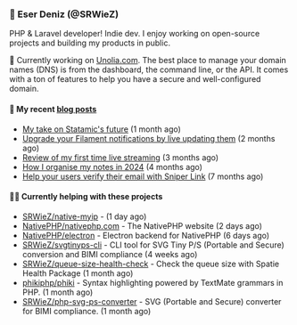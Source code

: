
### 👋 Eser Deniz (@SRWieZ)

PHP & Laravel developer! Indie dev. I enjoy working on open-source projects and building my products in public.

🚀 Currently working on [Unolia.com](https://unolia.com). The best place to manage your domain names (DNS) is from the dashboard, the command line, or the API. It comes with a ton of features to help you have a secure and well-configured domain.

#### 📝 My recent [blog posts](https://srwiez.com)

- [My take on Statamic&#39;s future](https://srwiez.com/posts/my-take-on-statamic-future) (1 month ago)
- [Upgrade your Filament notifications by live updating them](https://srwiez.com/posts/upgrade-your-filament-notifications-by-live-updating-them) (2 months ago)
- [Review of my first time live streaming](https://srwiez.com/posts/review-of-my-first-time-live-streaming) (3 months ago)
- [How I organise my notes in 2024](https://srwiez.com/posts/how-i-organise-my-notes-in-2024) (4 months ago)
- [Help your users verify their email with Sniper Link](https://srwiez.com/posts/help-your-users-verify-their-email-with-sniper-link) (7 months ago)

#### 👨‍🔧 Currently helping with these projects

- [SRWieZ/native-myip](https://github.com/SRWieZ/native-myip) -  (1 day ago)
- [NativePHP/nativephp.com](https://github.com/NativePHP/nativephp.com) - The NativePHP website (2 days ago)
- [NativePHP/electron](https://github.com/NativePHP/electron) - Electron backend for NativePHP (6 days ago)
- [SRWieZ/svgtinyps-cli](https://github.com/SRWieZ/svgtinyps-cli) - CLI tool for SVG Tiny P/S (Portable and Secure) conversion and BIMI compliance (4 weeks ago)
- [SRWieZ/queue-size-health-check](https://github.com/SRWieZ/queue-size-health-check) - Check the queue size with Spatie Health Package (1 month ago)
- [phikiphp/phiki](https://github.com/phikiphp/phiki) - Syntax highlighting powered by TextMate grammars in PHP. (1 month ago)
- [SRWieZ/php-svg-ps-converter](https://github.com/SRWieZ/php-svg-ps-converter) - SVG (Portable and Secure) converter for BIMI compliance. (1 month ago)